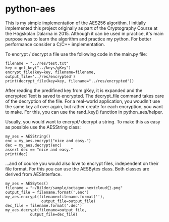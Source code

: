 # python-aes

This is my simple implementation of the AES256 algorithm. 
I initially implemented this project originally as part of the Cryptography Course at the Högskolan Dalarna in 2015. Although it can be used in practice, it's main purpose was to learn the algorithm and practice my python. For better performance consider a C/C++ implementation.

To encrypt / decrypt a file use the following code in the main.py file:

```
filename = "../res/test.txt"
key = get_key("../keys/gKey")
encrypt_file(key=key, filename=filename, output_file='../res/encrypted')
print(decrypt_file(key=key, filename="../res/encrypted"))
```
After reading the predifined key from gKey, it is expanded and the encrypted Text is saved to encrypted. The decrypt_file command takes care of the decryption of the file. For a real-world application, you woudln't use the same key all over again, but rather create for each encryption, you want to make. For this, you can use the rand\_key() function in python\_aes/helper.

Usually, you would want to encrypt/ decrypt a string. To make this as easy as possible use the AESString class:


```
my_aes = AESString()
enc = my_aes.encrypt("nice and easy.")
dec = my_aes.decrypt(enc)
assert dec == "nice and easy."
print(dec)
```
...and of course you would also love to encrypt files, independent on their file format. For this you can use the AESBytes class. Both classes are derived from AESInterface.

```
my_aes = AESBytes()
filename = "~/Bilder/sample/octagon-nextcloud{}.png"
output_file = filename.format('.enc')
my_aes.encrypt(filename=filename.format(''),
                output_file=output_file)
dec_file = filename.format('.dec')
my_aes.decrypt(filename=output_file,
           output_file=dec_file)
```